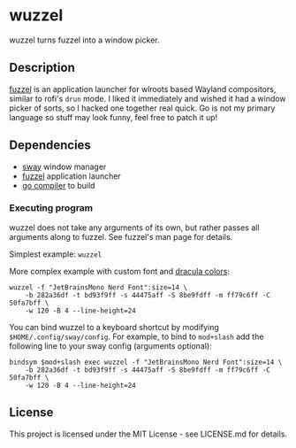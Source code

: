 # wuzzel

wuzzel turns fuzzel into a window picker.

## Description

[fuzzel](https://codeberg.org/dnkl/fuzzel) is an application launcher for wlroots based Wayland compositors, similar to rofi's `drun` mode. I liked it immediately and wished it had a window picker of sorts, so I hacked one together real quick. Go is not my primary language so stuff may look funny, feel free to patch it up!

## Dependencies

* [sway](https://swaywm.org/) window manager
* [fuzzel](https://codeberg.org/dnkl/fuzzel) application launcher
* [go compiler](https://go.dev/) to build

### Executing program

wuzzel does not take any arguments of its own, but rather passes all arguments along to fuzzel. See fuzzel's man page for details.

Simplest example: `wuzzel`

More complex example with custom font and [dracula colors](https://draculatheme.com/):

```
wuzzel -f "JetBrainsMono Nerd Font":size=14 \
    -b 282a36df -t bd93f9ff -s 44475aff -S 8be9fdff -m ff79c6ff -C 50fa7bff \
    -w 120 -B 4 --line-height=24

```
You can bind wuzzel to a keyboard shortcut by modifying `$HOME/.config/sway/config`. For example, to bind to `mod+slash` add the following line to your sway config (arguments optional):

```
bindsym $mod+slash exec wuzzel -f "JetBrainsMono Nerd Font":size=14 \
    -b 282a36df -t bd93f9ff -s 44475aff -S 8be9fdff -m ff79c6ff -C 50fa7bff \
    -w 120 -B 4 --line-height=24
```

## License

This project is licensed under the MIT License - see LICENSE.md for details.
